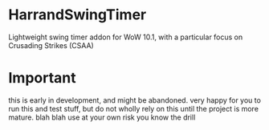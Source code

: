 # HarrandSwingTimer
Lightweight swing timer addon for WoW 10.1, with a particular focus on Crusading Strikes (CSAA)

# Important
this is early in development, and might be abandoned. very happy for you to run this and test stuff, but do not wholly rely on this until the project is more mature. blah blah use at your own risk you know the drill
